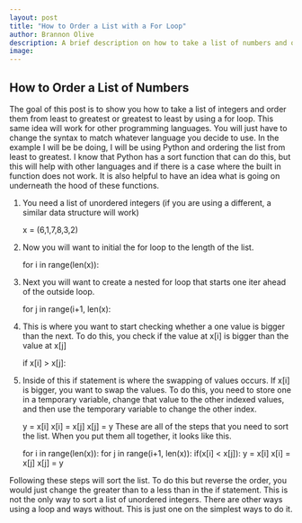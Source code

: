 ```yaml
---
layout: post
title: "How to Order a List with a For Loop"
author: Brannon Olive
description: A brief description on how to take a list of numbers and order them from least to greatest or greatest to least.
image: 
---
```


## How to Order a List of Numbers
The goal of this post is to show you how to take a list of integers and order them from least to greatest or greatest to least by using a for loop. This same idea will work for other programming languages. You will just have to change the syntax to match whatever language you decide to use. In the example I will be be doing, I will be using Python and ordering the list from least to greatest. I know that Python has a sort function that can do this, but this will help with other languages and if there is a case where the built in function does not work. It is also helpful to have an idea what is going on underneath the hood of these functions. 

1. You need a list of unordered integers (if you are using a different, a similar data structure will work)

    x = (6,1,7,8,3,2)
2. Now you will want to initial the for loop to the length of the list.

    for i in range(len(x)):
3. Next you will want to create a nested for loop that starts one iter ahead of the outside loop. 

    for j in range(i+1, len(x):
4. This is where you want to start checking whether a one value is bigger than the next. To do this, you check if the value at x[i] is bigger than the value at x[j]

    if x[i] > x[j]:
5. Inside of this if statement is where the swapping of values occurs. If x[i] is bigger, you want to swap the values. To do this, you need to store one in a temporary variable, change that value to the other indexed values, and then use the temporary variable to change the other index.

    y = x[i]
    x[i] = x[j]
    x[j] = y
These are all of the steps that you need to sort the list. When you put them all together, it looks like this.

    for i in range(len(x)):
    for j in range(i+1, len(x)):
        if(x[i] < x[j]):
            y = x[i]
            x[i] = x[j]
            x[j] = y
            
Following these steps will sort the list. To do this but reverse the order, you would just change the greater than to a less than in the if statement. This is not the only way to sort a list of unordered integers. There are other ways using a loop and ways without. This is just one on the simplest ways to do it. 
